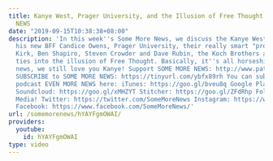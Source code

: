 ```yaml
---
title: Kanye West, Prager University, and the Illusion of Free Thought - SOME MORE
  NEWS
date: "2019-09-15T10:38:38+08:00"
description: 'In this week''s Some More News, we discuss the Kanye West of it all,
  his new BFF Candice Owens, Prager University, their really smart "professors" Charlie
  Kirk, Ben Shapiro, Steven Crowder and Dave Rubin, the Koch Brothers and how it all
  ties into the illusion of Free Thought. Basically, it''s all horseshit. In other
  news, we still love you Kanye! Support SOME MORE NEWS: http://www.patreon.com/SomeMoreNews
  SUBSCRIBE to SOME MORE NEWS: https://tinyurl.com/ybfx89rh You can subscribe to our
  podcast EVEN MORE NEWS here: iTunes: https://goo.gl/bveu8q Google Play: https://goo.gl/zpnhN9
  Soundcloud: https://goo.gl/xMHZYT Stitcher: https://goo.gl/ZFdRhp Follow us on social
  Media! Twitter: https://twitter.com/SomeMoreNews Instagram: https://www.instagram.com/SomeMoreNews/
  Facebook: https://www.facebook.com/SomeMoreNews/'
url: /somemorenews/hYAYFgmOWAI/
providers:
  youtube:
    id: hYAYFgmOWAI
type: video
---
```

